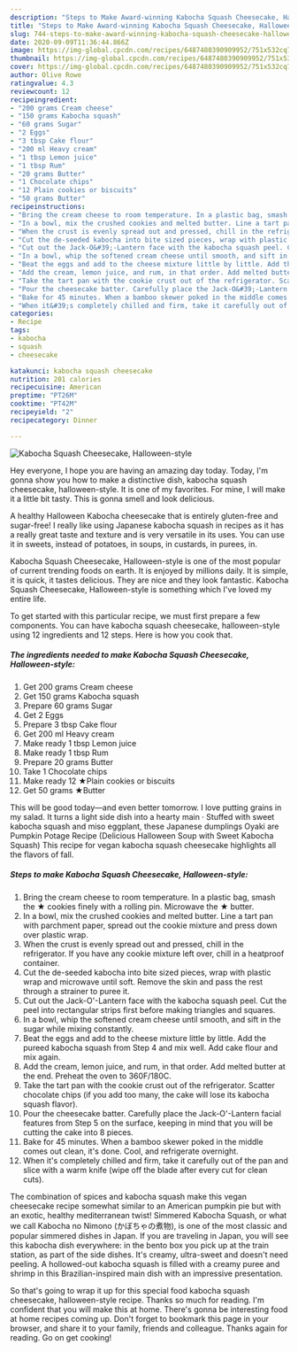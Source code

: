 ```yaml
---
description: "Steps to Make Award-winning Kabocha Squash Cheesecake, Halloween-style"
title: "Steps to Make Award-winning Kabocha Squash Cheesecake, Halloween-style"
slug: 744-steps-to-make-award-winning-kabocha-squash-cheesecake-halloween-style
date: 2020-09-09T11:36:44.866Z
image: https://img-global.cpcdn.com/recipes/6487480390909952/751x532cq70/kabocha-squash-cheesecake-halloween-style-recipe-main-photo.jpg
thumbnail: https://img-global.cpcdn.com/recipes/6487480390909952/751x532cq70/kabocha-squash-cheesecake-halloween-style-recipe-main-photo.jpg
cover: https://img-global.cpcdn.com/recipes/6487480390909952/751x532cq70/kabocha-squash-cheesecake-halloween-style-recipe-main-photo.jpg
author: Olive Rowe
ratingvalue: 4.3
reviewcount: 12
recipeingredient:
- "200 grams Cream cheese"
- "150 grams Kabocha squash"
- "60 grams Sugar"
- "2 Eggs"
- "3 tbsp Cake flour"
- "200 ml Heavy cream"
- "1 tbsp Lemon juice"
- "1 tbsp Rum"
- "20 grams Butter"
- "1 Chocolate chips"
- "12 Plain cookies or biscuits"
- "50 grams Butter"
recipeinstructions:
- "Bring the cream cheese to room temperature. In a plastic bag, smash the ★ cookies finely with a rolling pin. Microwave the ★ butter."
- "In a bowl, mix the crushed cookies and melted butter. Line a tart pan with parchment paper, spread out the cookie mixture and press down over plastic wrap."
- "When the crust is evenly spread out and pressed, chill in the refrigerator. If you have any cookie mixture left over, chill in a heatproof container."
- "Cut the de-seeded kabocha into bite sized pieces, wrap with plastic wrap and microwave until soft. Remove the skin and pass the rest through a strainer to puree it."
- "Cut out the Jack-O&#39;-Lantern face with the kabocha squash peel. Cut the peel into rectangular strips first before making triangles and squares."
- "In a bowl, whip the softened cream cheese until smooth, and sift in the sugar while mixing constantly."
- "Beat the eggs and add to the cheese mixture little by little. Add the pureed kabocha squash from Step 4 and mix well. Add cake flour and mix again."
- "Add the cream, lemon juice, and rum, in that order. Add melted butter at the end. Preheat the oven to 360F/180C."
- "Take the tart pan with the cookie crust out of the refrigerator. Scatter chocolate chips (if you add too many, the cake will lose its kabocha squash flavor)."
- "Pour the cheesecake batter. Carefully place the Jack-O&#39;-Lantern facial features from Step 5 on the surface, keeping in mind that you will be cutting the cake into 8 pieces."
- "Bake for 45 minutes. When a bamboo skewer poked in the middle comes out clean, it&#39;s done. Cool, and refrigerate overnight."
- "When it&#39;s completely chilled and firm, take it carefully out of the pan and slice with a warm knife (wipe off the blade after every cut for clean cuts)."
categories:
- Recipe
tags:
- kabocha
- squash
- cheesecake

katakunci: kabocha squash cheesecake 
nutrition: 201 calories
recipecuisine: American
preptime: "PT26M"
cooktime: "PT42M"
recipeyield: "2"
recipecategory: Dinner

---
```



![Kabocha Squash Cheesecake, Halloween-style](https://img-global.cpcdn.com/recipes/6487480390909952/751x532cq70/kabocha-squash-cheesecake-halloween-style-recipe-main-photo.jpg)

Hey everyone, I hope you are having an amazing day today. Today, I'm gonna show you how to make a distinctive dish, kabocha squash cheesecake, halloween-style. It is one of my favorites. For mine, I will make it a little bit tasty. This is gonna smell and look delicious.

A healthy Halloween Kabocha cheesecake that is entirely gluten-free and sugar-free! I really like using Japanese kabocha squash in recipes as it has a really great taste and texture and is very versatile in its uses. You can use it in sweets, instead of potatoes, in soups, in custards, in purees, in.

Kabocha Squash Cheesecake, Halloween-style is one of the most popular of current trending foods on earth. It is enjoyed by millions daily. It is simple, it is quick, it tastes delicious. They are nice and they look fantastic. Kabocha Squash Cheesecake, Halloween-style is something which I've loved my entire life.


To get started with this particular recipe, we must first prepare a few components. You can have kabocha squash cheesecake, halloween-style using 12 ingredients and 12 steps. Here is how you cook that.

<!--inarticleads1-->

##### The ingredients needed to make Kabocha Squash Cheesecake, Halloween-style:

1. Get 200 grams Cream cheese
1. Get 150 grams Kabocha squash
1. Prepare 60 grams Sugar
1. Get 2 Eggs
1. Prepare 3 tbsp Cake flour
1. Get 200 ml Heavy cream
1. Make ready 1 tbsp Lemon juice
1. Make ready 1 tbsp Rum
1. Prepare 20 grams Butter
1. Take 1 Chocolate chips
1. Make ready 12 ★Plain cookies or biscuits
1. Get 50 grams ★Butter


This will be good today—and even better tomorrow. I love putting grains in my salad. It turns a light side dish into a hearty main · Stuffed with sweet kabocha squash and miso eggplant, these Japanese dumplings Oyaki are Pumpkin Potage Recipe (Delicious Halloween Soup with Sweet Kabocha Squash) This recipe for vegan kabocha squash cheesecake highlights all the flavors of fall. 

<!--inarticleads2-->

##### Steps to make Kabocha Squash Cheesecake, Halloween-style:

1. Bring the cream cheese to room temperature. In a plastic bag, smash the ★ cookies finely with a rolling pin. Microwave the ★ butter.
1. In a bowl, mix the crushed cookies and melted butter. Line a tart pan with parchment paper, spread out the cookie mixture and press down over plastic wrap.
1. When the crust is evenly spread out and pressed, chill in the refrigerator. If you have any cookie mixture left over, chill in a heatproof container.
1. Cut the de-seeded kabocha into bite sized pieces, wrap with plastic wrap and microwave until soft. Remove the skin and pass the rest through a strainer to puree it.
1. Cut out the Jack-O&#39;-Lantern face with the kabocha squash peel. Cut the peel into rectangular strips first before making triangles and squares.
1. In a bowl, whip the softened cream cheese until smooth, and sift in the sugar while mixing constantly.
1. Beat the eggs and add to the cheese mixture little by little. Add the pureed kabocha squash from Step 4 and mix well. Add cake flour and mix again.
1. Add the cream, lemon juice, and rum, in that order. Add melted butter at the end. Preheat the oven to 360F/180C.
1. Take the tart pan with the cookie crust out of the refrigerator. Scatter chocolate chips (if you add too many, the cake will lose its kabocha squash flavor).
1. Pour the cheesecake batter. Carefully place the Jack-O&#39;-Lantern facial features from Step 5 on the surface, keeping in mind that you will be cutting the cake into 8 pieces.
1. Bake for 45 minutes. When a bamboo skewer poked in the middle comes out clean, it&#39;s done. Cool, and refrigerate overnight.
1. When it&#39;s completely chilled and firm, take it carefully out of the pan and slice with a warm knife (wipe off the blade after every cut for clean cuts).


The combination of spices and kabocha squash make this vegan cheesecake recipe somewhat similar to an American pumpkin pie but with an exotic, healthy mediterranean twist! Simmered Kabocha Squash, or what we call Kabocha no Nimono (かぼちゃの煮物), is one of the most classic and popular simmered dishes in Japan. If you are traveling in Japan, you will see this kabocha dish everywhere: in the bento box you pick up at the train station, as part of the side dishes. It&#39;s creamy, ultra-sweet and doesn&#39;t need peeling. A hollowed-out kabocha squash is filled with a creamy puree and shrimp in this Brazilian-inspired main dish with an impressive presentation. 

So that's going to wrap it up for this special food kabocha squash cheesecake, halloween-style recipe. Thanks so much for reading. I'm confident that you will make this at home. There's gonna be interesting food at home recipes coming up. Don't forget to bookmark this page in your browser, and share it to your family, friends and colleague. Thanks again for reading. Go on get cooking!
